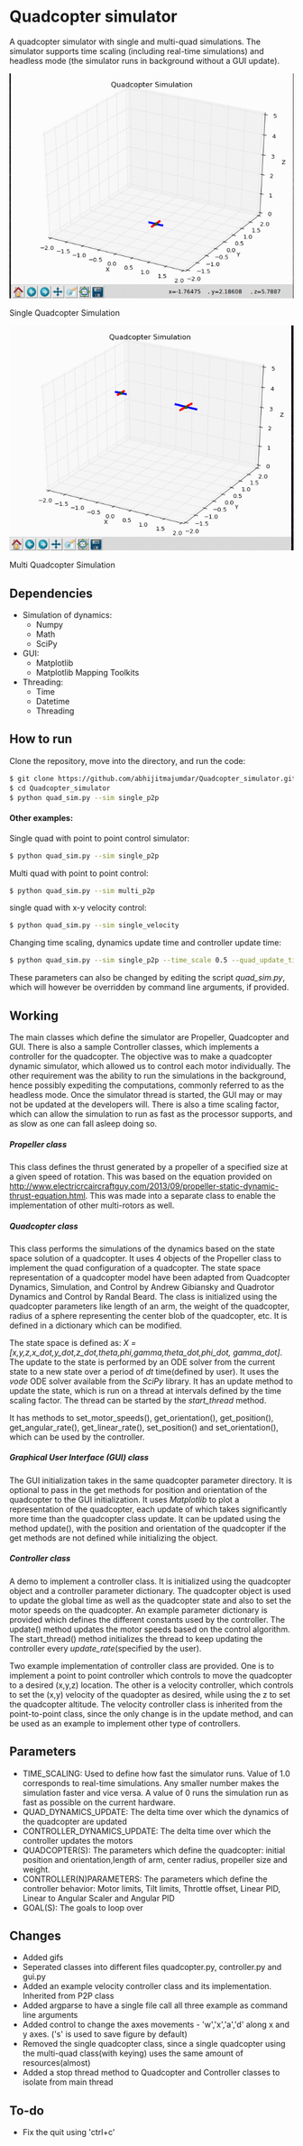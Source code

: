 # Quadcopter simulator
A quadcopter simulator with single and multi-quad simulations. The simulator supports time scaling (including real-time simulations) and headless mode (the simulator runs in background without a GUI update).

![Single Quadcopter Simulation](/quad_sim.gif?raw=true "quad_sim")

Single Quadcopter Simulation

![Multi Quadcopter Simulation](/multiquad_sim.gif?raw=true "multiquad_sim")

Multi Quadcopter Simulation

## Dependencies
- Simulation of dynamics:
    - Numpy
    - Math
    - SciPy
- GUI:
    - Matplotlib
    - Matplotlib Mapping Toolkits
- Threading:
    - Time
    - Datetime
    - Threading

## How to run
Clone the repository, move into the directory, and run the code:
```sh
$ git clone https://github.com/abhijitmajumdar/Quadcopter_simulator.git
$ cd Quadcopter_simulator
$ python quad_sim.py --sim single_p2p
```

#### Other examples:
Single quad with point to point control simulator:
```sh
$ python quad_sim.py --sim single_p2p
```
Multi quad with point to point control:
```sh
$ python quad_sim.py --sim multi_p2p
```
single quad with x-y velocity control:
```sh
$ python quad_sim.py --sim single_velocity
```
Changing time scaling, dynamics update time and controller update time:
```sh
$ python quad_sim.py --sim single_p2p --time_scale 0.5 --quad_update_time 0.002 --controller_update_time 0.005
```
These parameters can also be changed by editing the script *quad_sim.py*, which will however be overridden by command line arguments, if provided.


## Working
The main classes which define the simulator are Propeller, Quadcopter and GUI. There is also a sample Controller classes, which implements a controller for the quadcopter. The objective was to make a quadcopter dynamic simulator, which allowed us to control each motor individually. The other requirement was the ability to run the simulations in the background, hence possibly expediting the computations, commonly referred to as the headless mode. Once the simulator thread is started, the GUI may or may not be updated at the developers will. There is also a time scaling factor, which can allow the simulation to run as fast as the processor supports, and as slow as one can fall asleep doing so.

##### Propeller class
This class defines the thrust generated by a propeller of a specified size at a given speed of rotation. This was based on the equation provided on http://www.electricrcaircraftguy.com/2013/09/propeller-static-dynamic-thrust-equation.html. This was made into a separate class to enable the implementation of other multi-rotors as well.

##### Quadcopter class
This class performs the simulations of the dynamics based on the state space solution of a quadcopter. It uses 4 objects of the Propeller class to implement the quad configuration of a quadcopter. The state space representation of a quadcopter model have been adapted from Quadcopter Dynamics, Simulation, and Control by Andrew Gibiansky and Quadrotor Dynamics and Control by Randal Beard. The class is initialized using the quadcopter parameters like length of an arm, the weight of the quadcopter, radius of a sphere representing the center blob of the quadcopter, etc. It is defined in a dictionary which can be modified.

The state space is defined as: *X = [x,y,z,x_dot,y_dot,z_dot,theta,phi,gamma,theta_dot,phi_dot, gamma_dot]*. The update to the state is performed by an ODE solver from the current state to a new state over a period of *dt* time(defined by user). It uses the *vode* ODE solver available from the *SciPy* library. It has an update method to update the state, which is run on a thread at intervals defined by the time scaling factor. The thread can be started by the *start_thread* method.

It has methods to set_motor_speeds(), get_orientation(), get_position(), get_angular_rate(), get_linear_rate(), set_position() and set_orientation(), which can be used by the controller.

##### Graphical User Interface (GUI) class
The GUI initialization takes in the same quadcopter parameter directory. It is optional to pass in the get methods for position and orientation of the quadcopter to the GUI initialization. It uses *Matplotlib* to plot a representation of the quadcopter, each update of which takes significantly more time than the quadcopter class update. It can be updated using the method update(), with the position and orientation of the quadcopter if the get methods are not defined while initializing the object.

##### Controller class
A demo to implement a controller class. It is initialized using the quadcopter object and a controller parameter dictionary. The quadcopter object is used to update the global time as well as the quadcopter state and also to set the motor speeds on the quadcopter. An example  parameter dictionary is provided which defines the different constants used by the controller. The update() method updates the motor speeds based on the control algorithm. The start_thread() method initializes the thread to keep updating the controller every *update_rate*(specified by the user).

Two example implementation of controller class are provided. One is to implement a point to point controller which controls to move the quadcopter to a desired (x,y,z) location. The other is a velocity controller, which controls to set the (x,y) velocity of the quadopter as desired, while using the z to set the quadcopter altitude. The velocity controller class is inherited from the point-to-point class, since the only change is in the update method, and can be used as an example to implement other type of controllers.

## Parameters
- TIME_SCALING: Used to define how fast the simulator runs. Value of 1.0 corresponds to real-time simulations. Any smaller number makes the simulation faster and vice versa. A value of 0 runs the simulation run as fast as possible on the current hardware.
- QUAD_DYNAMICS_UPDATE: The delta time over which the dynamics of the quadcopter are updated
- CONTROLLER_DYNAMICS_UPDATE: The delta time over which the controller updates the motors
- QUADCOPTER(S): The parameters which define the quadcopter: initial position and orientation,length of arm, center radius, propeller size and weight.
- CONTROLLER(N)PARAMETERS: The parameters which define the controller behavior: Motor limits, Tilt limits, Throttle offset, Linear PID, Linear to Angular Scaler and Angular PID
- GOAL(S): The goals to loop over




## Changes
- Added gifs
- Seperated classes into different files quadcopter.py, controller.py and gui.py
- Added an example velocity controller class and its implementation. Inherited from P2P class
- Added argparse to have a single file call all three example as command line arguments
- Added control to change the axes movements - 'w','x','a','d' along x and y axes. ('s' is used to save figure by default)
- Removed the single quadcopter class, since a single quadcopter using the multi-quad class(with keying) uses the same amount of resources(almost)
- Added a stop thread method to Quadcopter and Controller classes to isolate from main thread

## To-do
- Fix the quit using 'ctrl+c'
